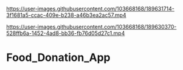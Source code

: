 

https://user-images.githubusercontent.com/103668168/189631714-3f1681a5-ccac-409e-b238-a46b3ea2ac57.mp4



https://user-images.githubusercontent.com/103668168/189630370-528ffb6a-1452-4ad8-bb36-fb76d05d27c1.mp4

# Food_Donation_App
